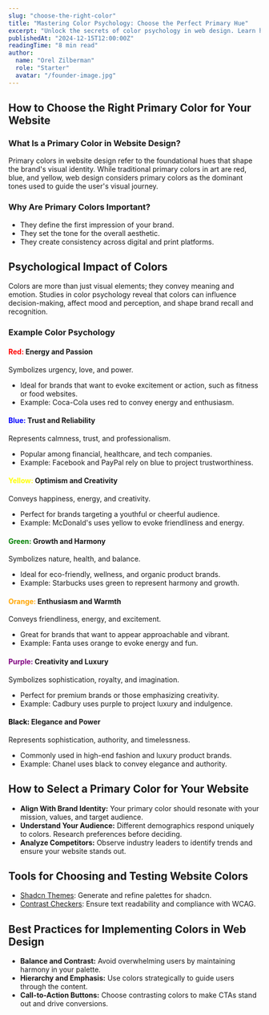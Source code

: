 ```yaml
---
slug: "choose-the-right-color"
title: "Mastering Color Psychology: Choose the Perfect Primary Hue"
excerpt: "Unlock the secrets of color psychology in web design. Learn how to select the ideal primary color to enhance user engagement and brand perception."
publishedAt: "2024-12-15T12:00:00Z"
readingTime: "8 min read"
author:
  name: "Orel Zilberman"
  role: "Starter"
  avatar: "/founder-image.jpg"
---
```


## How to Choose the Right Primary Color for Your Website

### What Is a Primary Color in Website Design?

Primary colors in website design refer to the foundational hues that shape the brand's visual identity. While traditional primary colors in art are red, blue, and yellow, web design considers primary colors as the dominant tones used to guide the user's visual journey.

### Why Are Primary Colors Important?

- They define the first impression of your brand.
- They set the tone for the overall aesthetic.
- They create consistency across digital and print platforms.

## Psychological Impact of Colors

Colors are more than just visual elements; they convey meaning and emotion. Studies in color psychology reveal that colors can influence decision-making, affect mood and perception, and shape brand recall and recognition.

### Example Color Psychology

#### <span style="color: red;">Red:</span> Energy and Passion
Symbolizes urgency, love, and power.
- Ideal for brands that want to evoke excitement or action, such as fitness or food websites.
- Example: Coca-Cola uses red to convey energy and enthusiasm.

#### <span style="color: blue;">Blue:</span> Trust and Reliability
Represents calmness, trust, and professionalism.
- Popular among financial, healthcare, and tech companies.
- Example: Facebook and PayPal rely on blue to project trustworthiness.

#### <span style="color: yellow;">Yellow:</span> Optimism and Creativity
Conveys happiness, energy, and creativity.
- Perfect for brands targeting a youthful or cheerful audience.
- Example: McDonald's uses yellow to evoke friendliness and energy.

#### <span style="color: green;">Green:</span> Growth and Harmony
Symbolizes nature, health, and balance.
- Ideal for eco-friendly, wellness, and organic product brands.
- Example: Starbucks uses green to represent harmony and growth.

#### <span style="color: orange;">Orange:</span> Enthusiasm and Warmth
Conveys friendliness, energy, and excitement.
- Great for brands that want to appear approachable and vibrant.
- Example: Fanta uses orange to evoke energy and fun.

#### <span style="color: purple;">Purple:</span> Creativity and Luxury
Symbolizes sophistication, royalty, and imagination.
- Perfect for premium brands or those emphasizing creativity.
- Example: Cadbury uses purple to project luxury and indulgence.

#### <span style="color: black;">Black:</span> Elegance and Power
Represents sophistication, authority, and timelessness.
- Commonly used in high-end fashion and luxury product brands.
- Example: Chanel uses black to convey elegance and authority.

## How to Select a Primary Color for Your Website

- **Align With Brand Identity:** Your primary color should resonate with your mission, values, and target audience.
- **Understand Your Audience:** Different demographics respond uniquely to colors. Research preferences before deciding.
- **Analyze Competitors:** Observe industry leaders to identify trends and ensure your website stands out.

## Tools for Choosing and Testing Website Colors

- [Shadcn Themes](https://www.shadcn.studio/): Generate and refine palettes for shadcn.
- [Contrast Checkers](https://www.shadcn.studio/resources/contrast-checker): Ensure text readability and compliance with WCAG.

## Best Practices for Implementing Colors in Web Design

- **Balance and Contrast:** Avoid overwhelming users by maintaining harmony in your palette.
- **Hierarchy and Emphasis:** Use colors strategically to guide users through the content.
- **Call-to-Action Buttons:** Choose contrasting colors to make CTAs stand out and drive conversions.
